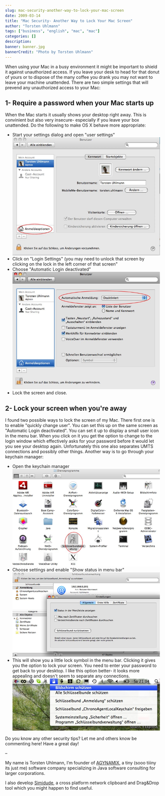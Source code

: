 ```yaml
---
slug: mac-security-another-way-to-lock-your-mac-screen
date: 2009-03-14
title: "Mac Security- Another Way to Lock Your Mac Screen"
author: "Torsten Uhlmann"
tags: ["business", "english", "mac", "mac"]
categories: []
description:
banner: banner.jpg
bannerCredit: "Photo by Torsten Uhlmann"
---
```


When using your Mac in a busy environment it might be important to shield it against unauthorized access. If you leave your desk to head for that donut of yours or to dispose of the many coffee you drank you may not want to leave your machine unattended. There are two simple settings that will prevend any unauthorized access to your Mac:

1- Require a password when your Mac starts up
---------------------------------------------

When the Mac starts it usually shows your desktop right away. This is convinient but also very insecure- especially if you leave your box unattended. Do the following to make OS X behave more appropriate:

-   Start your settings dialog and open "user settings"[![](./benutzer.jpg "benutzer")](./benutzer.jpg)
-   Click on "Login Settings" (you may need to unlock that screen by clicking on the lock in the left corner of that screen"
-   Choose "Automatic Login deactivated"[![](./benutzer-auto-login.jpg "benutzer-auto-login")](./benutzer-auto-login.jpg)
-   Lock the screen and close.

2- Lock your screen when you're away
------------------------------------

I found two possible ways to lock the screen of my Mac. There first one is to enable "quickly change user". You can set this up on the same screen as "Automatic Login deactivated". You can set it up to display a small user icon in the menu bar. When you click on it you get the option to change to the login window which effectively asks for your password before it would let you see your desktop again. Unfortunately this one also separates UMTS connections and possibly other things. Another way is to go through your keychain manager:

-   Open the keychain manager[![](./dienstprogramme.jpg "dienstprogramme")](./dienstprogramme.jpg)
-   Choose settings and enable "Show status in menu bar"[![](./einstellungen.jpg "einstellungen")](./einstellungen.jpg)
-   This will show you a little lock symbol in the menu bar. Clicking it gives you the option to lock your screen. You need to enter your password to get back to your desktop. I like this option better- it looks more appealing and doesn't seem to separate any connections.[![](./lock_screen.jpg "lock_screen")](./lock_screen.jpg)

Do you know any other security tips? Let me and others know be commenting here! Have a great day!

–

My name is Torsten Uhlmann, I’m founder of [AGYNAMIX](http://www.agynamix.de/), a tiny (sooo tiiiny its just me) software company specializing in Java software consulting for larger corporations.

I also develop [Simidude](http://www.simidude.com/), a cross platform network clipboard and Drag&Drop tool which you might happen to find useful.
